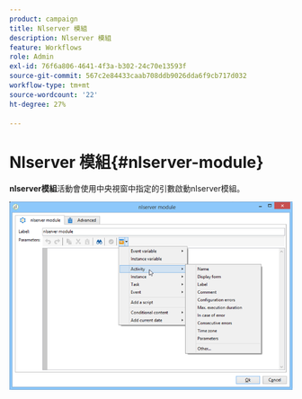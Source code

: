```yaml
---
product: campaign
title: Nlserver 模組
description: Nlserver 模組
feature: Workflows
role: Admin
exl-id: 76f6a806-4641-4f3a-b302-24c70e13593f
source-git-commit: 567c2e84433caab708ddb9026dda6f9cb717d032
workflow-type: tm+mt
source-wordcount: '22'
ht-degree: 27%

---
```


# Nlserver 模組{#nlserver-module}



**nlserver模組**&#x200B;活動會使用中央視窗中指定的引數啟動nlserver模組。

![](assets/nlserver_module_edit.png)
